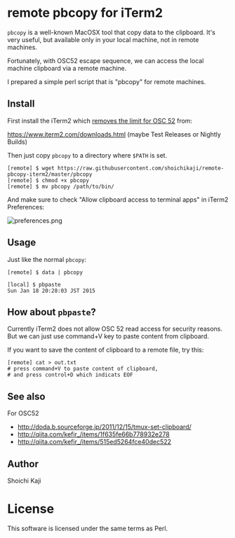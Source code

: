 # remote pbcopy for iTerm2

`pbcopy` is a well-known MacOSX tool that copy data to the clipboard.
It's very useful, but available only in your local machine, not in remote machines.

Fortunately, with OSC52 escape sequence,
we can access the local machine clipboard via a remote machine.

I prepared a simple perl script that is "pbcopy" for remote machines.

## Install

First install the iTerm2 which
[removes the limit for OSC 52](https://github.com/gnachman/iTerm2/commit/9afa15e199b53d06ffaf18fc28b56d45ff722d19) from:

https://www.iterm2.com/downloads.html (maybe Test Releases or Nightly Builds)

Then just copy `pbcopy` to a directory where `$PATH` is set.

    [remote] $ wget https://raw.githubusercontent.com/shoichikaji/remote-pbcopy-iterm2/master/pbcopy
    [remote] $ chmod +x pbcopy
    [remote] $ mv pbcopy /path/to/bin/

And make sure to check "Allow clipboard access to terminal apps" in iTerm2 Preferences:

![preferences.png](https://raw.githubusercontent.com/shoichikaji/remote-pbcopy-iterm2/master/misc/preferences.png)

## Usage

Just like the normal `pbcopy`:

    [remote] $ data | pbcopy

    [local] $ pbpaste
    Sun Jan 18 20:28:03 JST 2015

## How about `pbpaste`?

Currently iTerm2 does not allow OSC 52 read access for security reasons.
But we can just use command+V key to paste content from clipboard.

If you want to save the content of clipboard to a remote file, try this:

    [remote] cat > out.txt
    # press command+V to paste content of clipboard,
    # and press control+D which indicats EOF

## See also

For OSC52

* http://doda.b.sourceforge.jp/2011/12/15/tmux-set-clipboard/
* http://qiita.com/kefir_/items/1f635fe66b778932e278
* http://qiita.com/kefir_/items/515ed5264fce40dec522

## Author

Shoichi Kaji

# License

This software is licensed under the same terms as Perl.

